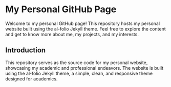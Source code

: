 
# My Personal GitHub Page
Welcome to my personal GitHub page! This repository hosts my personal website built using the al-folio Jekyll theme. Feel free to explore the content and get to know more about me, my projects, and my interests.


## Introduction
This repository serves as the source code for my personal website, showcasing my academic and professional endeavors. The website is built using the al-folio Jekyll theme, a simple, clean, and responsive theme designed for academics.